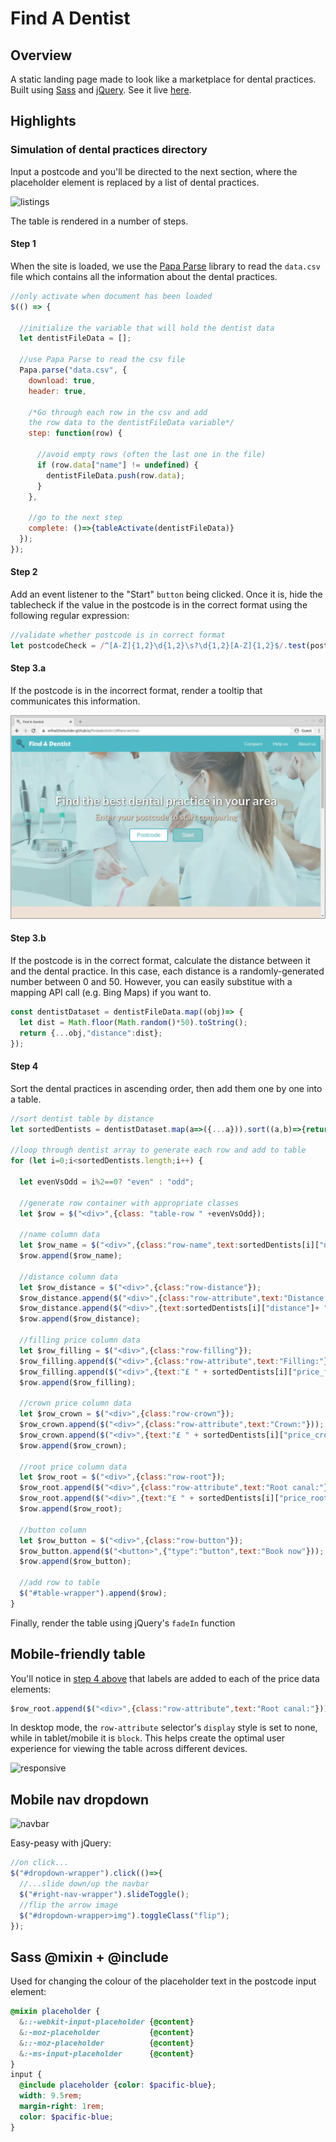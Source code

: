 # Find A Dentist

## Overview
A static landing page made to look like a marketplace for dental practices. Built using [Sass](https://sass-lang.com/) and [jQuery](https://jquery.com/). See it live [here](https://mihailthebuilder.github.io/findadentistv1/).

## Highlights

### Simulation of dental practices directory
Input a postcode and you'll be directed to the next section, where the placeholder element is replaced by a list of dental practices.

![listings](./demo/listings.gif)

The table is rendered in a number of steps.

#### Step 1
When the site is loaded, we use the [Papa Parse](https://www.papaparse.com/) library to read the `data.csv` file which contains all the information about the dental practices.

```js
//only activate when document has been loaded
$(() => {

  //initialize the variable that will hold the dentist data
  let dentistFileData = [];

  //use Papa Parse to read the csv file
  Papa.parse("data.csv", {
    download: true,
    header: true,

    /*Go through each row in the csv and add 
    the row data to the dentistFileData variable*/
    step: function(row) {
      
      //avoid empty rows (often the last one in the file)
      if (row.data["name"] != undefined) {
        dentistFileData.push(row.data);
      }
    },

    //go to the next step
    complete: ()=>{tableActivate(dentistFileData)}
  });
});
```

#### Step 2
Add an event listener to the "Start" `button` being clicked. Once it is, hide the tablecheck if the value in the postcode is in the correct format using the following regular expression:

```js
//validate whether postcode is in correct format
let postcodeCheck = /^[A-Z]{1,2}\d{1,2}\s?\d{1,2}[A-Z]{1,2}$/.test(postcode);
```

#### Step 3.a
If the postcode is in the incorrect format, render a tooltip that communicates this information.

![wrong_input](./demo/wrong_input.gif)

#### Step 3.b
If the postcode is in the correct format, calculate the distance between it and the dental practice. In this case, each distance is a randomly-generated number between 0 and 50. However, you can easily substitue with a mapping API call (e.g. Bing Maps) if you want to.
```js
const dentistDataset = dentistFileData.map((obj)=> {
  let dist = Math.floor(Math.random()*50).toString();
  return {...obj,"distance":dist};
});
```

#### Step 4
Sort the dental practices in ascending order, then add them one by one into a table. 
```js
//sort dentist table by distance
let sortedDentists = dentistDataset.map(a=>({...a})).sort((a,b)=>{return (a["distance"]-b["distance"])});

//loop through dentist array to generate each row and add to table
for (let i=0;i<sortedDentists.length;i++) {

  let evenVsOdd = i%2==0? "even" : "odd";

  //generate row container with appropriate classes
  let $row = $("<div>",{class: "table-row " +evenVsOdd});

  //name column data
  let $row_name = $("<div>",{class:"row-name",text:sortedDentists[i]["name"]});
  $row.append($row_name);

  //distance column data
  let $row_distance = $("<div>",{class:"row-distance"});
  $row_distance.append($("<div>",{class:"row-attribute",text:"Distance:"}));
  $row_distance.append($("<div>",{text:sortedDentists[i]["distance"]+ " miles"}));
  $row.append($row_distance);

  //filling price column data
  let $row_filling = $("<div>",{class:"row-filling"});
  $row_filling.append($("<div>",{class:"row-attribute",text:"Filling:"}));
  $row_filling.append($("<div>",{text:"£ " + sortedDentists[i]["price_filling"]}));
  $row.append($row_filling);

  //crown price column data
  let $row_crown = $("<div>",{class:"row-crown"});
  $row_crown.append($("<div>",{class:"row-attribute",text:"Crown:"}));
  $row_crown.append($("<div>",{text:"£ " + sortedDentists[i]["price_crown"]}));
  $row.append($row_crown);

  //root price column data
  let $row_root = $("<div>",{class:"row-root"});
  $row_root.append($("<div>",{class:"row-attribute",text:"Root canal:"}));
  $row_root.append($("<div>",{text:"£ " + sortedDentists[i]["price_root"]}));
  $row.append($row_root);

  //button column
  let $row_button = $("<div>",{class:"row-button"});
  $row_button.append($("<button>",{"type":"button",text:"Book now"}));
  $row.append($row_button);

  //add row to table
  $("#table-wrapper").append($row);
}
```

Finally, render the table using jQuery's `fadeIn` function

## Mobile-friendly table
You'll notice in [step 4 above](#step-4) that labels are added to each of the price data elements:
```js
$row_root.append($("<div>",{class:"row-attribute",text:"Root canal:"}));
```

In desktop mode, the `row-attribute` selector's `display` style is set to none, while in tablet/mobile it is `block`. This helps create the optimal user experience for viewing the table across different devices.

![responsive](./demo/responsive.gif)

## Mobile nav dropdown
![navbar](./demo/navbar.gif)

Easy-peasy with jQuery:

```js
//on click...
$("#dropdown-wrapper").click(()=>{
  //...slide down/up the navbar
  $("#right-nav-wrapper").slideToggle();
  //flip the arrow image
  $("#dropdown-wrapper>img").toggleClass("flip");
});
```

## Sass @mixin + @include
Used for changing the colour of the placeholder text in the postcode input element:
```scss
@mixin placeholder {
  &::-webkit-input-placeholder {@content}
  &:-moz-placeholder           {@content}
  &::-moz-placeholder          {@content}
  &:-ms-input-placeholder      {@content}  
}
input {
  @include placeholder {color: $pacific-blue};
  width: 9.5rem;
  margin-right: 1rem;
  color: $pacific-blue;
}
```